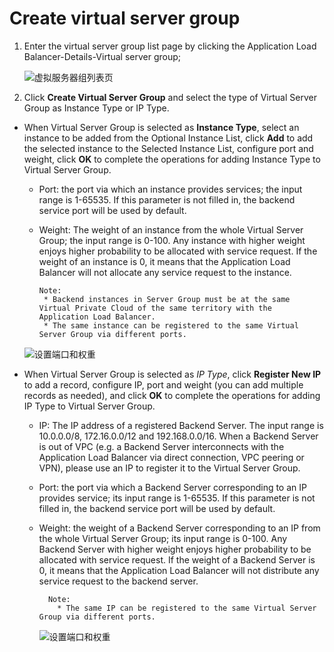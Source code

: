 # Create virtual server group

1. Enter the virtual server group list page by clicking the Application Load Balancer-Details-Virtual server group;

	![虚拟服务器组列表页](../../../../image/Networking/ALB/ALB-034.png)

1. Click **Create Virtual Server Group** and select the type of Virtual Server Group as Instance Type or IP Type.

- When Virtual Server Group is selected as **Instance Type**, select an instance to be added from the Optional Instance List, click **Add** to add the selected instance to the Selected Instance List, configure port and weight, click **OK** to complete the operations for adding Instance Type to Virtual Server Group. 

    - Port: the port via which an instance provides services; the input range is 1-65535. If this parameter is not filled in, the backend service port will be used by default.

    - Weight: The weight of an instance from the whole Virtual Server Group; the input range is 0-100. Any instance with higher weight enjoys higher probability to be allocated with service request. If the weight of an instance is 0, it means that the Application Load Balancer will not allocate any service request to the instance.

          Note:
           * Backend instances in Server Group must be at the same Virtual Private Cloud of the same territory with the Application Load Balancer.
           * The same instance can be registered to the same Virtual Server Group via different ports.

	![设置端口和权重](../../../../image/Networking/ALB/ALB-050.png)
	
- When Virtual Server Group is selected as *IP Type*, click **Register New IP** to add a record, configure IP, port and weight (you can add multiple records as needed), and click **OK** to complete the operations for adding IP Type to Virtual Server Group. 

    - IP: The IP address of a registered Backend Server. The input range is 10.0.0.0/8, 172.16.0.0/12 and 192.168.0.0/16. When a Backend Server is out of VPC (e.g. a Backend Server interconnects with the Application Load Balancer via direct connection, VPC peering or VPN), please use an IP to register it to the Virtual Server Group.

    - Port: the port via which a Backend Server corresponding to an IP provides service; its input range is 1-65535. If this parameter is not filled in, the backend service port will be used by default.

    - Weight: the weight of a Backend Server corresponding to an IP from the whole Virtual Server Group; its input range is 0-100. Any Backend Server with higher weight enjoys higher probability to be allocated with service request. If the weight of a Backend Server is 0, it means that the Application Load Balancer will not distribute any service request to the backend server.

            Note:
              * The same IP can be registered to the same Virtual Server Group via different ports.


        ![设置端口和权重](../../../../image/Networking/ALB/ALB-035.png)

